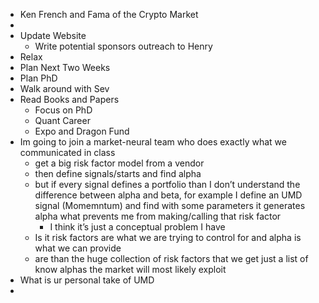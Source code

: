 - Ken French and Fama of the Crypto Market
- 
- Update Website
    - Write potential sponsors outreach to Henry
- Relax
- Plan Next Two Weeks
- Plan PhD
- Walk around with Sev
- Read Books and Papers
    - Focus on PhD
    - Quant Career
    - Expo and Dragon Fund
- Im going to join a market-neural team who does exactly what we communicated in class
    - get a big risk factor model from a vendor
    - then define signals/starts and find alpha
    - but if every signal defines a portfolio than I don’t understand the difference between alpha and beta, for example I define an UMD signal (Momemntum) and find with some parameters it generates alpha what prevents me from making/calling that risk factor
        - I think it’s just a conceptual problem I have
    - Is it risk factors are what we are trying to control for and alpha is what we can provide
    - are than the huge collection of risk factors that we get just a list of know alphas the market will most likely exploit
- What is ur personal take of UMD
- 
